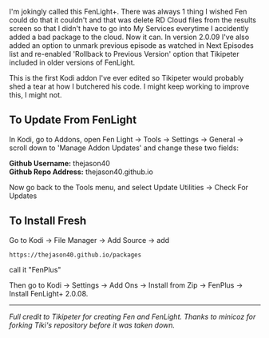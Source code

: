 I'm jokingly called this FenLight+. There was always 1 thing I wished Fen could do that it couldn't and that was delete RD Cloud files from the results screen so that I didn't have to go into My Services everytime I accidently added a bad package to the cloud. Now it can. 
In version 2.0.09 I've also added an option to unmark previous episode as watched in Next Episodes list and re-enabled 'Rollback to Previous Version' option that Tikipeter included in older versions of FenLight.

This is the first Kodi addon I've ever edited so Tikipeter would probably shed a tear at how I butchered his code. I might keep working to improve this, I might not.

<h2>To Update From FenLight</h2>

In Kodi, go to Addons, open Fen Light -> Tools -> Settings -> General -> scroll down to 'Manage Addon Updates' and change these two fields:

<b>Github Username:</b> thejason40<br />
<b>Github Repo Address:</b> thejason40.github.io

Now go back to the Tools menu, and select Update Utilities -> Check For Updates

<h2>To Install Fresh</h2>

Go to Kodi -> File Manager -> Add Source -> add

`https://thejason40.github.io/packages`

call it "FenPlus"

Then go to Kodi -> Settings -> Add Ons -> Install from Zip -> FenPlus -> Install FenLight+ 2.0.08.

<hr>
<i>Full credit to Tikipeter for creating Fen and FenLight. Thanks to minicoz for forking Tiki's repository before it was taken down.</i>
